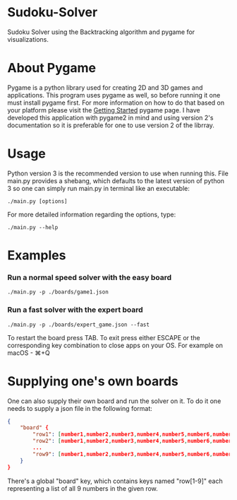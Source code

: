 # Sudoku-Solver
Sudoku Solver using the Backtracking algorithm and pygame for visualizations.

# About Pygame
Pygame is a python library used for creating 2D and 3D games and applications. This program uses pygame as well, so before running it one must install pygame first. For more information on how to do that based on your platform please visit the [Getting Started](https://www.pygame.org/wiki/GettingStarted) pygame page. I have developed this application with pygame2 in mind and using version 2's documentation so it is preferable for one to use version 2 of the librray.

# Usage
Python version 3 is the recommended version to use when running this. File main.py provides a shebang, which defaults to the latest version of python 3 so one can simply run main.py in terminal like an executable:
```
./main.py [options]
```
For more detailed information regarding the options, type:
```
./main.py --help
```

# Examples
### Run a normal speed solver with the easy board
```
./main.py -p ./boards/game1.json
```

### Run a fast solver with the expert board
```
./main.py -p ./boards/expert_game.json --fast
```

To restart the board press TAB.
To exit press either ESCAPE or the corresponding key combination to close apps on your OS. For example on macOS - ⌘+Q

# Supplying one's own boards
One can also supply their own board and run the solver on it. To do it one needs to supply a json file in the following format:
```json
{
    "board" {
        "row1": [number1,number2,number3,number4,number5,number6,number7,number8,number9],
        "row2": [number1,number2,number3,number4,number5,number6,number7,number8,number9],
        ...
        "row9": [number1,number2,number3,number4,number5,number6,number7,number8,number9]
    }
}
```
There's a global "board" key, which contains keys named "row[1-9]" each representing a list of all 9 numbers in the given row.